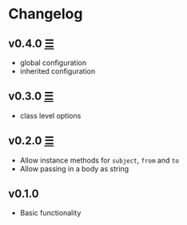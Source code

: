 # Changelog

## v0.4.0 [☰](https://github.com/timoschilling/cells-mailer/compare/v0.3.0...v0.4.0)

* global configuration
* inherited configuration

## v0.3.0 [☰](https://github.com/timoschilling/cells-mailer/compare/v0.2.0...v0.3.0)

* class level options

## v0.2.0 [☰](https://github.com/timoschilling/cells-mailer/compare/v0.1.0...v0.2.0)

* Allow instance methods for `subject`, `from` and `to`
* Allow passing in a body as string

## v0.1.0

* Basic functionality

